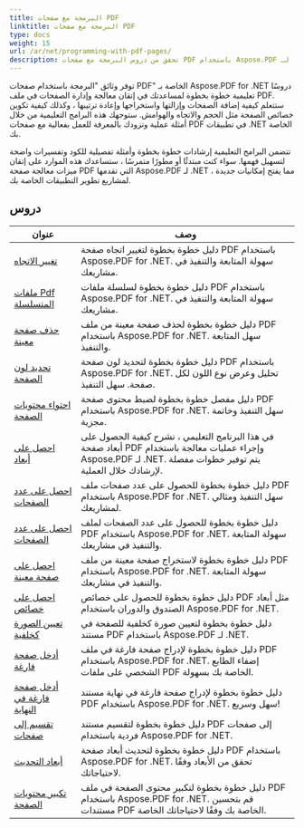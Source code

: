 ```yaml
---
title: البرمجة مع صفحات PDF
linktitle: البرمجة مع صفحات PDF
type: docs
weight: 15
url: /ar/net/programming-with-pdf-pages/
description: تحقق من دروس البرمجة مع صفحات PDF باستخدام Aspose.PDF لـ .NET. تعرف على كيفية التعامل مع صفحات ملفات PDF وتخصيصها.
---
```

توفر وثائق "البرمجة باستخدام صفحات PDF" الخاصة بـ Aspose.PDF for .NET دروسًا تعليمية خطوة بخطوة لمساعدتك في إتقان معالجة وإدارة الصفحات في ملف PDF. ستتعلم كيفية إضافة الصفحات وإزالتها واستخراجها وإعادة ترتيبها ، وكذلك كيفية تكوين خصائص الصفحة مثل الحجم والاتجاه والهوامش. ستوجهك هذه البرامج التعليمية من خلال أمثلة عملية وتزودك بالمعرفة للعمل بفعالية مع صفحات PDF في تطبيقات .NET الخاصة بك.

تتضمن البرامج التعليمية إرشادات خطوة بخطوة وأمثلة تفصيلية للكود وتفسيرات واضحة لتسهيل فهمها. سواء كنت مبتدئًا أو مطورًا متمرسًا ، ستساعدك هذه الموارد على إتقان ميزات معالجة صفحة PDF التي تقدمها Aspose.PDF لـ .NET ، مما يفتح إمكانيات جديدة لمشاريع تطوير التطبيقات الخاصة بك.

## دروس
| عنوان | وصف |
| --- | --- | 
| [تغيير الاتجاه](./change-orientation/) | دليل خطوة بخطوة لتغيير اتجاه صفحة PDF باستخدام Aspose.PDF for .NET. سهولة المتابعة والتنفيذ في مشاريعك. |  
| [ملفات Pdf المتسلسلة](./concatenate-pdf-files/) | دليل خطوة بخطوة لسلسلة ملفات PDF باستخدام Aspose.PDF for .NET. سهولة المتابعة والتنفيذ في مشاريعك. |  
| [حذف صفحة معينة](./delete-particular-page/) | دليل خطوة بخطوة لحذف صفحة معينة من ملف PDF باستخدام Aspose.PDF for .NET. سهل المتابعة والتنفيذ. |  
| [تحديد لون الصفحة](./determine-page-color/) | دليل خطوة بخطوة لتحديد لون صفحة PDF باستخدام Aspose.PDF for .NET. تحليل وعرض نوع اللون لكل صفحة. سهل التنفيذ. |  
| [احتواء محتويات الصفحة](./fit-page-contents/) | دليل مفصل خطوة بخطوة لضبط محتوى صفحة PDF باستخدام Aspose.PDF for .NET. سهل التنفيذ وخاتمة مجزية. |  
| [احصل على أبعاد](./get-dimensions/) | في هذا البرنامج التعليمي ، نشرح كيفية الحصول على أبعاد صفحة PDF وإجراء عمليات معالجة باستخدام Aspose.PDF لـ .NET. يتم توفير خطوات مفصلة لإرشادك خلال العملية. |  
| [احصل على عدد الصفحات](./get-number-of-pages/) | دليل خطوة بخطوة للحصول على عدد صفحات ملف PDF باستخدام Aspose.PDF for .NET. سهل التنفيذ ومثالي لمشاريعك. |  
| [احصل على عدد الصفحات](./get-page-count/) | دليل خطوة بخطوة للحصول على عدد الصفحات لملف PDF باستخدام Aspose.PDF for .NET. سهولة المتابعة والتنفيذ في مشاريعك. |  
| [احصل على صفحة معينة](./get-particular-page/) | دليل خطوة بخطوة لاستخراج صفحة معينة من ملف PDF باستخدام Aspose.PDF for .NET. سهولة المتابعة والتنفيذ في مشاريعك. |  
| [احصل على خصائص](./get-properties/) | دليل خطوة بخطوة للحصول على خصائص PDF مثل أبعاد الصندوق والدوران باستخدام Aspose.PDF for .NET. |  
| [تعيين الصورة كخلفية](./image-as-background/) | دليل خطوة بخطوة لتعيين صورة كخلفية للصفحة في مستند PDF باستخدام Aspose.PDF لـ .NET. |  
| [أدخل صفحة فارغة](./insert-empty-page/) | دليل خطوة بخطوة لإدراج صفحة فارغة في ملف PDF باستخدام Aspose.PDF for .NET. إضفاء الطابع الشخصي على ملفات PDF الخاصة بك بسهولة. |  
| [أدخل صفحة فارغة في النهاية](./insert-empty-page-at-end/) | دليل خطوة بخطوة لإدراج صفحة فارغة في نهاية مستند PDF باستخدام Aspose.PDF for .NET. سهل وسريع! |  
| [تقسيم إلى صفحات](./split-to-pages/) | دليل خطوة بخطوة لتقسيم مستند PDF إلى صفحات فردية باستخدام Aspose.PDF for .NET. |  
| [أبعاد التحديث](./update-dimensions/) | دليل خطوة بخطوة لتحديث أبعاد صفحة PDF باستخدام Aspose.PDF for .NET. تحقق من الأبعاد وفقًا لاحتياجاتك. |  
| [تكبير محتويات الصفحة](./zoom-to-page-contents/) | دليل خطوة بخطوة لتكبير محتوى الصفحة في ملف PDF باستخدام Aspose.PDF for .NET. قم بتحسين مستندات PDF الخاصة بك وفقًا لاحتياجاتك الخاصة. |  